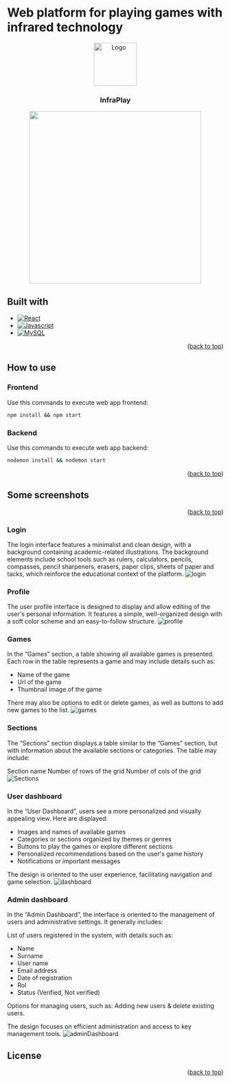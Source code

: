 <a name="readme-top"></a>
# Web platform for playing games with infrared technology
<p align="center">
  <a href="https://example.com/">
    <img src="https://github.com/user-attachments/assets/99feabca-c0e6-40df-8c9e-daed1649aca1" alt="Logo" width=100 height=100>

  </a>
  <h3 align="center">InfraPlay</h3>
    <p align="center">
      <img src="https://github.com/user-attachments/assets/1eda46f4-1bac-476e-b6a0-ed0115f97528" width="400"/>
    </p>
</p>

## Built with

* [![React][React.js]][React-url]
* [![Javascript][Javascript]][Javascript-url]
* [![MySQL][MySQL]][MySQL-url]

<p align="right">(<a href="#readme-top">back to top</a>)</p>

## How to use

### Frontend

Use this commands to execute web app frontend:

```bash
npm install && npm start
```

### Backend

Use this commands to execute web app backend:

```bash
nodemon install && nodemon start
```

<p align="right">(<a href="#readme-top">back to top</a>)</p>

## Some screenshots

<p align="right">(<a href="#readme-top">back to top</a>)</p>

### Login

The login interface features a minimalist and clean design, with a background containing academic-related illustrations. The background elements include school tools such as rulers, calculators, pencils, compasses, pencil sharpeners, erasers, paper clips, sheets of paper and tacks, which reinforce the educational context of the platform.
![login](https://github.com/user-attachments/assets/08894b93-aaa5-42c7-ae20-64f807f18801)

### Profile

The user profile interface is designed to display and allow editing of the user's personal information. It features a simple, well-organized design with a soft color scheme and an easy-to-follow structure.
![profile](https://github.com/user-attachments/assets/4f641804-4d39-4d9d-a005-32dca1a2d66d)

### Games

In the “Games” section, a table showing all available games is presented. Each row in the table represents a game and may include details such as:

- Name of the game
- Url of the game
- Thumbnail image of the game

There may also be options to edit or delete games, as well as buttons to add new games to the list.
![games](https://github.com/user-attachments/assets/4ef9e55f-8677-44e0-99d3-a28664e639a1)

### Sections

The “Sections” section displays a table similar to the “Games” section, but with information about the available sections or categories. The table may include:

Section name
Number of rows of the grid
Number of cols of the grid
![Sections](https://github.com/user-attachments/assets/5a11a695-ea90-4e62-9a55-8f4930997c48)

### User dashboard
In the “User Dashboard”, users see a more personalized and visually appealing view. Here are displayed:

- Images and names of available games
- Categories or sections organized by themes or genres
- Buttons to play the games or explore different sections
- Personalized recommendations based on the user's game history
- Notifications or important messages

The design is oriented to the user experience, facilitating navigation and game selection.
![dashboard](https://github.com/user-attachments/assets/55d07931-b631-431c-80a0-de5c24173cbb)

### Admin dashboard

In the “Admin Dashboard”, the interface is oriented to the management of users and administrative settings. It generally includes:

List of users registered in the system, with details such as:
- Name
- Surname
- User name
- Email address
- Date of registration
- Rol
- Status (Verified, Not verified)

Options for managing users, such as: Adding new users & delete existing users.

The design focuses on efficient administration and access to key management tools.
![adminDashboard](https://github.com/user-attachments/assets/3aaf7d72-afd8-434d-a547-4cd1296fe312)


## License



<p align="right">(<a href="#readme-top">back to top</a>)</p>


[React.js]: https://img.shields.io/badge/React-20232A?style=for-the-badge&logo=react&logoColor=61DAFB
[React-url]: https://reactjs.org/
[Javascript]: https://img.shields.io/badge/Javascript-323330?style=for-the-badge&logo=javascript&logoColor=F0DB4F
[Javascript-url]:https://developer.mozilla.org/es/docs/Web/JavaScript
[MySQL]:https://img.shields.io/badge/MySql-00758F?style=for-the-badge&logo=mysql&logoColor=F29111
[MySQL-url]:https://www.mysql.com/
[ROS]: https://img.shields.io/badge/ROS-FFFFFF?style=for-the-badge&logo=ros&logoColor=212e4a
[ROS-url]: https://ros.org/
[Sketchup]: https://img.shields.io/badge/Sketchup-FFFFFF?style=for-the-badge&logo=sketchup&logoColor=212e4a
[Sketchup-url]: https://www.sketchup.com/es
